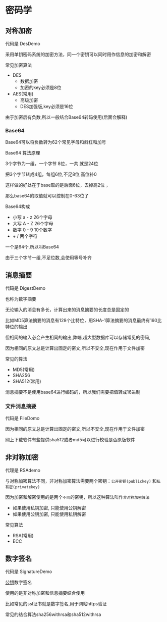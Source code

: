 # 密码学


## 对称加密

代码是 DesDemo

采用单钥密码系统的加密方法，同一个密钥可以同时用作信息的加密和解密

常见加密算法

-   DES
    -   数据加密
    -   加密的key必须是8位
-   AES(常用)
    -   高级加密
    -   DES加强版,key必须是16位

由于加密后有负数,所以一般结合Base64转码使用(后面会解释)



### Base64

Base64可以将负数转为62个常见字母和斜杠和加号

Base64 算法原理

 3个字节为一组，一个字节 8位，一共 就是24位 

把3个字节转成4组，每组6位,不足8位,高位补0

这样做的好处在于base取的是后面6位，去掉高2位 ，

那么base64的取值就可以控制在0-63位了

Base64构成

-   小写 a - z   26个字母
-   大写 A - Z  26个字母
-   数字  0 - 9  10个数字
-   \+    /    两个字符

一个是64个,所以叫Base64

由于三个字节一组,不足位数,会使用等号补齐





##  消息摘要

代码是  DigestDemo

也称为数字摘要

无论输入的消息有多长，计算出来的消息摘要的长度总是固定的

比如MD5算法摘要的消息有128个比特位，用SHA-1算法摘要的消息最终有160比特位的输出

但相同的输入必会产生相同的输出,弊端,超大型数据库可以存储常见的密码,

因为相同的原文总是计算出固定的密文,所以不安全,现在作用于文件加密

常见的算法

-   MD5(常用)
-   SHA256
-   SHA512(常用)

消息摘要不是使用base64进行编码的，所以我们需要把值转成16进制





### 文件消息摘要

代码是   FileDomo

因为相同的原文总是计算出固定的密文,所以不安全,现在作用于文件加密

网上下载软件有些提供sha512或者md5可以进行校验是否原版软件





## 非对称加密

代理是   RSAdemo

 与对称加密算法不同，非对称加密算法需要两个密钥：`公开密钥(publickey)` 和`私有密(privatekey)`

因为加密和解密使用的是两个`不同`的密钥，所以这种算法叫作`非对称加密算法`

-   如果使用私钥加密, 只能使用公钥解密
-   如果使用公钥加密, 只能使用私钥解密

常见算法

-   RSA(常用)
-   ECC









## 数字签名

代码是    SignatureDemo

[公钥](https://baike.baidu.com/item/公钥)数字签名

使用的是非对称加密和信息摘要结合使用

比如常见的ssl证书就是数字签名,用于网站https验证

常见的结合算法sha256withrsa和sha512withrsa
